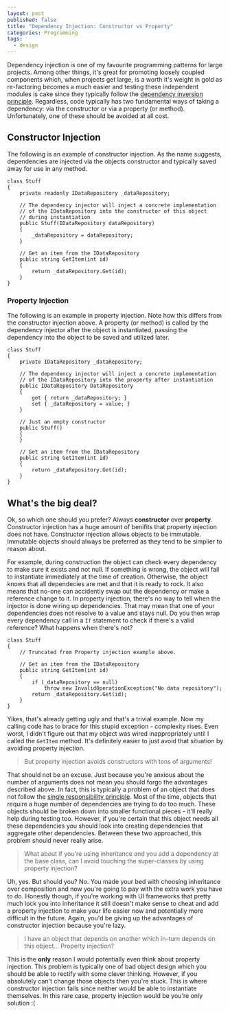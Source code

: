 ```yaml
---
layout: post
published: false
title: "Dependency Injection: Constructor vs Property"
categories: Programming
tags: 
  - design
---
```


Dependency injection is one of my favourite programming patterns for large projects. Among other things, it's great for promoting loosely coupled components which, when projects get large, is a worth it's weight in gold as re-factoring becomes a much easier and testing these independent modules is cake since they typically follow the [dependency inversion principle](http://en.wikipedia.org/wiki/Dependency_inversion_principle). Regardless, code typically has two fundamental ways of taking a dependency: via the constructor or via a property (or method). Unfortunately, one of these should be avoided at all cost.

## Constructor Injection
The following is an example of constructor injection. As the name suggests, dependencies are injected via the objects constructor and typically saved away for use in any method.

```
class Stuff
{
    private readonly IDataRepository _dataRepository;
	
	// The dependency injector will inject a concrete implementation
	// of the IDataRepository into the constructor of this object
	// during instantiation
    public Stuff(IDataRepository dataRepository)
	{
	    _dataRepository = dataRepository;
	}
	
	// Get an item from the IDataRepository
	public string GetItem(int id)
	{
	    return _dataRepository.Get(id);
	}
}
```


### Property Injection
The following is an example in property injection. Note how this differs from the constructor injection above. A property (or method) is called by the dependency injector after the object is instantiated, passing the dependency into the object to be saved and utilized later.

```
class Stuff
{
    private IDataRepository _dataRepository;
	
	// The dependency injector will inject a concrete implementation
	// of the IDataRepository into the property after instantiation
	public IDataRepository DataRepository
	{
	    get { return _dataRepository; }
		set { _dataRepository = value; }
	}
	
	// Just an empty constructor
    public Stuff()
	{
	}
	
	// Get an item from the IDataRepository
	public string GetItem(int id)
	{
	    return _dataRepository.Get(id);
	}
}
```

## What's the big deal?

Ok, so which one should you prefer? Always **constructor** over **property**. Constructor injection has a huge amount of benifits that property injection does not have. Constructor injection allows objects to be immutable. Immutable objects should always be preferred as they tend to be simplier to reason about. 

For example, during construction the object can check every dependency to make sure it exists and not null. If something is wrong, the object will fail to instantiate immediately at the time of creation. Otherwise, the object knows that all dependecies are met and that it is ready to rock. It also means that no-one can accidently swap out the dependency or make a reference change to it. In property injection, there's no way to tell when the injector is done wiring up dependencies. That may mean that one of your dependencies does not resolve to a value and stays null. Do you then wrap every dependency call in a `If` statement to check if there's a valid reference? What happens when there's not? 

```
class Stuff
{
    // Truncated from Property injection example above.

	// Get an item from the IDataRepository
	public string GetItem(int id)
	{
	    if (_dataRepository == null)
		    throw new InvalidOperationException("No data repository");
	    return _dataRepository.Get(id);
	}
}
```

Yikes, that's already getting ugly and that's a trivial example. Now my calling code has to brace for this stupid exception - complexity rises. Even worst, I didn't figure out that my object was wired inappropriately until I called the `GetItem` method. It's definitely easier to just avoid that situation by avoiding property injection.


> But property injection avoids constructors with tons of arguments!

That should not be an excuse. Just because you're anxious about the number of arguments does not mean you should forgo the advantages described above. In fact, this is typically a problem of an object that does not follow the [single responsibility principle](http://en.wikipedia.org/wiki/Single_responsibility_principle). Most of the time, objects that require a huge number of dependencies are trying to do too much. These objects should be broken down into smaller functional pieces - it'll really help during testing too. However, if you're certain that this object needs all these dependencies you should look into creating dependencies that aggregate other dependencies. Between these two approached, this problem should never really arise.


> What about if you're using inheritance and you add a dependency at the base class, can I avoid touching the super-classes by using property injection?

Uh, yes. But should you? No. You made your bed with choosing inheritance over composition and now you're going to pay with the extra work you have to do. Honestly though, if you're working with UI frameworks that pretty much lock you into inheritance it still doesn't make sense to cheat and add a property injection to make your life easier now and potentially more difficult in the future. Again, you'd be giving up the advantages of constructor injection because you're lazy.


> I have an object that depends on another which in-turn depends on this object... Property injection?

This is the **only** reason I would potentially even think about property injection. This problem is typically one of bad object design which you should be able to rectify with some clever thinking. However, if you absolutely can't change those objects then you're stuck. This is where constructor injection fails since neither would be able to instantiate themselves. In this rare case, property injection would be you're only solution :(




